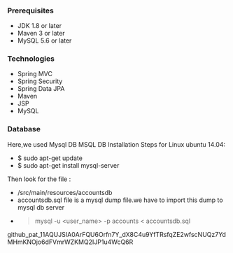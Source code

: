 ######
### Prerequisites
- JDK 1.8 or later
- Maven 3 or later
- MySQL 5.6 or later

### Technologies 
- Spring MVC
- Spring Security
- Spring Data JPA
- Maven
- JSP
- MySQL
### Database
Here,we used Mysql DB 
MSQL DB Installation Steps for Linux ubuntu 14.04:
- $ sudo apt-get update
- $ sudo apt-get install mysql-server

Then look for the file :
- /src/main/resources/accountsdb
- accountsdb.sql file is a mysql dump file.we have to import this dump to mysql db server
- > mysql -u <user_name> -p accounts < accountsdb.sql


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
